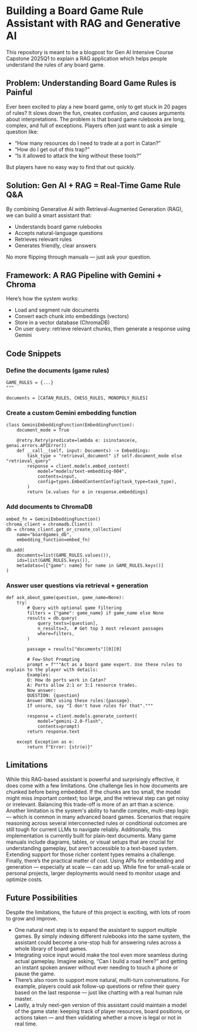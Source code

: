 # Building a Board Game Rule Assistant with RAG and Generative AI
This repository is meant to be a blogpost for Gen AI Intensive Course Capstone 2025Q1 to explain a RAG application which helps people understand the rules of any board game.

## Problem: Understanding Board Game Rules is Painful
Ever been excited to play a new board game, only to get stuck in 20 pages of rules? It slows down the fun, creates confusion, and causes arguments about interpretations. The problem is that board game rulebooks are long, complex, and full of exceptions. Players often just want to ask a simple question like:
- “How many resources do I need to trade at a port in Catan?”
- “How do I get out of this trap?”
- “Is it allowed to attack the king without these tools?”

But players have no easy way to find that out quickly.

## Solution: Gen AI + RAG = Real-Time Game Rule Q&A
By combining Generative AI with Retrieval-Augmented Generation (RAG), we can build a smart assistant that:
- Understands board game rulebooks
- Accepts natural-language questions
- Retrieves relevant rules
- Generates friendly, clear answers

No more flipping through manuals — just ask your question.

## Framework: A RAG Pipeline with Gemini + Chroma
Here’s how the system works:
- Load and segment rule documents
- Convert each chunk into embeddings (vectors)
- Store in a vector database (ChromaDB)
- On user query: retrieve relevant chunks, then generate a response using Gemini

## Code Snippets
### Define the documents (game rules)
```
GAME_RULES = {...}
"""

documents = [CATAN_RULES, CHESS_RULES, MONOPOLY_RULES]
```
### Create a custom Gemini embedding function
```
class GeminiEmbeddingFunction(EmbeddingFunction):
    document_mode = True
    
    @retry.Retry(predicate=lambda e: isinstance(e, genai.errors.APIError))
    def __call__(self, input: Documents) -> Embeddings:
        task_type = "retrieval_document" if self.document_mode else "retrieval_query"
        response = client.models.embed_content(
            model="models/text-embedding-004",
            contents=input,
            config=types.EmbedContentConfig(task_type=task_type),
        )
        return [e.values for e in response.embeddings]
```

### Add documents to ChromaDB
```
embed_fn = GeminiEmbeddingFunction()
chroma_client = chromadb.Client()
db = chroma_client.get_or_create_collection(
    name="boardgames_db", 
    embedding_function=embed_fn)

db.add(
    documents=list(GAME_RULES.values()),
    ids=list(GAME_RULES.keys()),
    metadatas=[{"game": name} for name in GAME_RULES.keys()]
)
```

### Answer user questions via retrieval + generation
```
def ask_about_game(question, game_name=None):
    try:
        # Query with optional game filtering
        filters = {"game": game_name} if game_name else None
        results = db.query(
            query_texts=[question],
            n_results=3,  # Get top 3 most relevant passages
            where=filters,
        )
        
        passage = results["documents"][0][0]

        # Few-Shot Prompting
        prompt = f"""Act as a board game expert. Use these rules to explain to the player with details:
        Examples:
        Q: How do ports work in Catan?  
        A: Ports allow 2:1 or 3:1 resource trades. 
        Now answer:  
        QUESTION: {question}
        Answer ONLY using these rules:{passage}.
        If unsure, say "I don't have rules for that"."""
        
        response = client.models.generate_content(
            model="gemini-2.0-flash",
            contents=prompt)
        return response.text
    
    except Exception as e:
        return f"Error: {str(e)}"
```

## Limitations
While this RAG-based assistant is powerful and surprisingly effective, it does come with a few limitations. One challenge lies in how documents are chunked before being embedded. If the chunks are too small, the model might miss important context; too large, and the retrieval step can get noisy or irrelevant. Balancing this trade-off is more of an art than a science. Another limitation is the system's ability to handle complex, multi-step logic — which is common in many advanced board games. Scenarios that require reasoning across several interconnected rules or conditional outcomes are still tough for current LLMs to navigate reliably. Additionally, this implementation is currently built for plain-text documents. Many game manuals include diagrams, tables, or visual setups that are crucial for understanding gameplay, but aren’t accessible to a text-based system. Extending support for those richer content types remains a challenge. Finally, there’s the practical matter of cost. Using APIs for embedding and generation — especially at scale — can add up. While fine for small-scale or personal projects, larger deployments would need to monitor usage and optimize costs.

## Future Possibilities
Despite the limitations, the future of this project is exciting, with lots of room to grow and improve.
- One natural next step is to expand the assistant to support multiple games. By simply indexing different rulebooks into the same system, the assistant could become a one-stop hub for answering rules across a whole library of board games.
- Integrating voice input would make the tool even more seamless during actual gameplay. Imagine asking, “Can I build a road here?” and getting an instant spoken answer without ever needing to touch a phone or pause the game.
- There’s also room to support more natural, multi-turn conversations. For example, players could ask follow-up questions or refine their query based on the last response — just like chatting with a real human rule master.
- Lastly, a truly next-gen version of this assistant could maintain a model of the game state: keeping track of player resources, board positions, or actions taken — and then validating whether a move is legal or not in real time.

